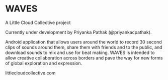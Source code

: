 WAVES
=====
A Little Cloud Collective project 

Currently under development by Priyanka Pathak (@priyankacpathak).

Android application that allows users around the world to record 30 second clips of sounds around them, share them with friends and to the public, and download sounds to mix and use for beat making. WAVES is intended to allow creative collaboration across borders and pave the way for new forms of global exploration and expression.

littlecloudcollective.com
